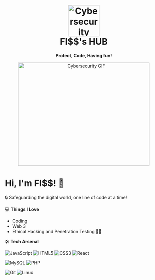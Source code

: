 <h1 align="center">
  <img src="https://s8.gifyu.com/images/979447220829032478.gif" alt="Cybersecurity" height="100px">
  <br>
  FI$$'s HUB
</h1>

<p align="center">
  <strong>Protect, Code, Having fun!</strong>
</p>

<div align="center">
  <img src="https://github.com/votrepseudo/votrepseudo/blob/master/cybersecurity.gif" alt="Cybersecurity GIF" width="420" height="330">
</div>

# Hi, I'm FI$$! 👋

🔒 Safeguarding the digital world, one line of code at a time!

💻 **Things I Love**
- Coding
- Web 3
- Ethical Hacking and Penetration Testing 👨‍💻


🛠 **Tech Arsenal**

![JavaScript](https://img.shields.io/badge/-JavaScript-000000?style=flat&logo=javascript)
![HTML5](https://img.shields.io/badge/-HTML5-000000?style=flat&logo=HTML5)
![CSS3](https://img.shields.io/badge/-CSS3-000000?style=flat&logo=CSS3)
![React](https://img.shields.io/badge/-React-000000?style=flat&logo=react)


![MySQL](https://img.shields.io/badge/-MySQL-000000?style=flat&logo=MySQL)
![PHP](https://img.shields.io/badge/-MySQL-000000?style=flat&logo=PHP)

![Git](https://img.shields.io/badge/-Git-000000?style=flat&logo=git&logoColor=F05032)
![Linux](https://img.shields.io/badge/-Linux-000000?style=flat&logo=linux&logoColor=FCC624)








